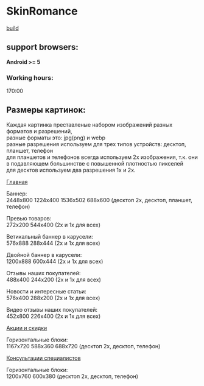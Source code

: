 # SkinRomance
[build](https://skinromance.htmlpluscss.website/)

## support browsers:
**Android >= 5**

### Working hours:
170:00

## Размеры картинок:
Каждая картинка преставленые набором изображений разных форматов и разрешений,\
разные форматы это: jpg(png) и webp\
разные разрешения используем для трех типов устройств: десктоп, планшет, телефон\
для планшетов и телефонов всегда используем 2х изображения, т.к. они в подавляющем большинстве с повышенной плотностью пикселей\
для десктов используем два разрешения 1х и 2х.

[Главная](https://skinromance.htmlpluscss.website/main/)

Баннер:\
2448x800 1224x400 1536x502 688x600 (десктоп 2x, десктоп, планшет, телефон)

Превью товаров:\
272x200 544x400 (2х и 1х для всех)

Ветикальный баннер в карусели:\
576x888 288x444 (2х и 1х для всех)

Двойной баннер в карусели:\
1200x888 600x444 (2х и 1х для всех)

Отзывы наших покупателей:\
488x400 244x200 (2х и 1х для всех)

Новости и интересные статьи:\
576x400 288x200 (2х и 1х для всех)

Видео отзывы наших покупателей:\
452x800 226x400 (2х и 1х для всех)

[Акции и скидки](https://skinromance.htmlpluscss.website/sale/)

Горизонтальные блоки:\
1167x720 588x360 688x720 (десктоп 2x, десктоп, телефон)

[Консультации специалистов](https://skinromance.htmlpluscss.website/consultations/)

Горизонтальные блоки:\
1200x760 600x380 (десктоп 2x, десктоп, телефон)